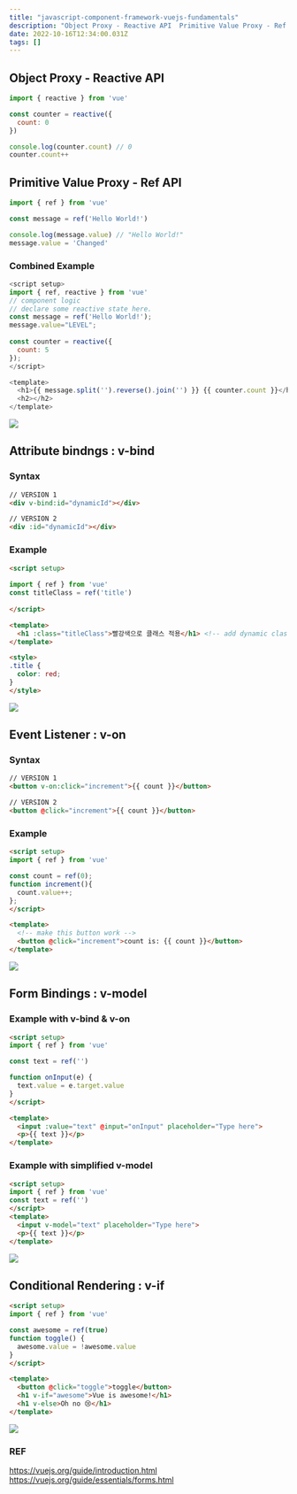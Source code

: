 ```yaml
---
title: "javascript-component-framework-vuejs-fundamentals"
description: "Object Proxy - Reactive API  Primitive Value Proxy - Ref API  Combined Example  Attribute bindngs  v-bind Syntax  Example  Event Listener  v-on Synt"
date: 2022-10-16T12:34:00.031Z
tags: []
---
```

## Object Proxy - Reactive API 
```js
import { reactive } from 'vue'

const counter = reactive({
  count: 0
})

console.log(counter.count) // 0
counter.count++
```
## Primitive Value Proxy - Ref API
```js
import { ref } from 'vue'

const message = ref('Hello World!')

console.log(message.value) // "Hello World!"
message.value = 'Changed'
```

### Combined Example
```js
<script setup>
import { ref, reactive } from 'vue'
// component logic
// declare some reactive state here.
const message = ref('Hello World!');
message.value="LEVEL";
  
const counter = reactive({
  count: 5
});
</script>

<template>
  <h1>{{ message.split('').reverse().join('') }} {{ counter.count }}</h1>
  <h2></h2>
</template>
```
![](/velogimages/660a8054-6cc8-42c7-bfc5-03c2bd643525-image.png)

## Attribute bindngs : v-bind
### Syntax
```html
// VERSION 1
<div v-bind:id="dynamicId"></div>

// VERSION 2
<div :id="dynamicId"></div>
```
### Example
```html
<script setup>
  
import { ref } from 'vue'
const titleClass = ref('title')
  
</script>

<template>
  <h1 :class="titleClass">빨강색으로 클래스 적용</h1> <!-- add dynamic class binding here -->
</template>

<style>
.title {
  color: red;
}
</style>
```
![](/velogimages/90a03eba-f960-4f75-8ffc-2578be7c0664-image.png)


## Event Listener : v-on
### Syntax
```html
// VERSION 1
<button v-on:click="increment">{{ count }}</button>

// VERSION 2
<button @click="increment">{{ count }}</button>
```
### Example
```html
<script setup>
import { ref } from 'vue'

const count = ref(0);
function increment(){
  count.value++;
};
</script>

<template>
  <!-- make this button work -->
  <button @click="increment">count is: {{ count }}</button>
</template>
```
![](/velogimages/7fc0a89b-4689-4272-94df-0a3f67ae8840-image.png)

## Form Bindings : v-model
### Example with v-bind & v-on
```html
<script setup>
import { ref } from 'vue'

const text = ref('')

function onInput(e) {
  text.value = e.target.value
}
</script>

<template>
  <input :value="text" @input="onInput" placeholder="Type here">
  <p>{{ text }}</p>
</template>
```
### Example with simplified v-model
```html
<script setup>
import { ref } from 'vue'
const text = ref('')
</script>
<template>
  <input v-model="text" placeholder="Type here">
  <p>{{ text }}</p>
</template>
```
![](/velogimages/3eddbfa9-1dc6-4a5b-9d2e-ed0885054783-image.png)

## Conditional Rendering : v-if
```html
<script setup>
import { ref } from 'vue'

const awesome = ref(true)
function toggle() {
  awesome.value = !awesome.value
}
</script>

<template>
  <button @click="toggle">toggle</button>
  <h1 v-if="awesome">Vue is awesome!</h1>
  <h1 v-else>Oh no 😢</h1>
</template>
```
![](/velogimages/9b88aac1-0c83-47da-a8d1-1311a1b79a8d-image.png)


### REF
https://vuejs.org/guide/introduction.html
https://vuejs.org/guide/essentials/forms.html